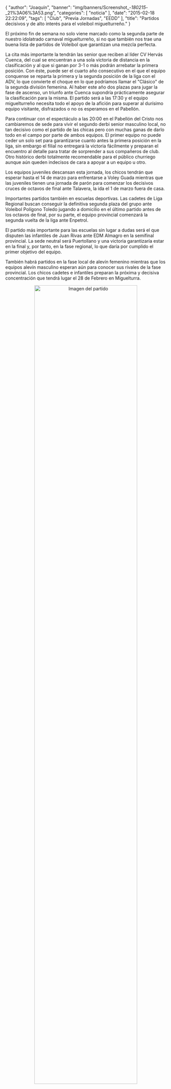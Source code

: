 {
  "author": "Joaquín", 
  "banner": "img/banners/Screenshot_-_180215_-_21%3A06%3A53.png", 
  "categories": [
    "noticia"
  ], 
  "date": "2015-02-18 22:22:09", 
  "tags": [
    "Club", 
    "Previa Jornadas", 
    "EEDD"
  ], 
  "title": "Partidos decisivos y de alto interés para el voleibol miguelturreño."
}

El próximo fin de semana no solo viene marcado como la segunda parte de nuestro idolatrado carnaval miguelturreño, si no que también nos trae una buena lista de partidos de Voleibol que garantizan una mezcla perfecta.

La cita más importante la tendrán las senior que reciben al líder CV Hervás Cuenca, del cual se encuentran a una sola victoria de distancia en la clasificación y al que si ganan por 3-1 o más podrán arrebatar la primera posición. Con éste, puede ser el cuarto año consecutivo en el que el equipo conquense se reparta la primera y la segunda posición de la liga con el ADV, lo que convierte el choque en lo que podríamos llamar el "Clásico" de la segunda división femenina. Al haber este año dos plazas para jugar la fase de ascenso, un triunfo ante Cuenca supondría prácticamente asegurar la clasificación para la misma. El partido será a las 17:30 y el equipo miguelturreño necesita todo el apoyo de la afición para superar al durísimo equipo visitante, disfrazados o no os esperamos en el Pabellón.

Para continuar con el espectáculo a las 20:00 en el Pabellón del Cristo nos cambiaremos de sede para vivir el segundo derbi senior masculino local, no tan decisivo como el partido de las chicas pero con muchas ganas de darlo todo en el campo por parte de ambos equipos. El primer equipo no puede ceder un solo set para garantizarse cuanto antes la primera posición en la liga, sin embargo el filial no entregará la victoria fácilmente y preparan el encuentro al detalle para tratar de sorprender a sus compañeros de club. Otro histórico derbi totalmente recomendable para el público churriego aunque aún queden indecisos de cara a apoyar a un equipo u otro.

Los equipos juveniles descansan esta jornada, los chicos tendrán que esperar hasta el 14 de marzo para enfrentarse a Voley Guada mientras que las juveniles tienen una jornada de parón para comenzar los decisivos cruces de octavos de final ante Talavera, la ida el 1 de marzo fuera de casa.

Importantes partidos también en escuelas deportivas. Las cadetes de Liga Regional buscan conseguir la definitiva segunda plaza del grupo ante Voleibol Polígono Toledo jugando a domicilio en el último partido antes de los octavos de final, por su parte, el equipo provincial comenzará la segunda vuelta de la liga ante Enpetrol.

El partido más importante para las escuelas sin lugar a dudas será el que disputen las infantiles de Juan Rivas ante EDM Almagro en la semifinal provincial. La sede neutral será Puertollano y una victoria garantizaría estar en la final y, por tanto, en la fase regional, lo que daría por cumplido el primer objetivo del equipo.

También habrá partidos en la fase local de alevín femenino mientras que los equipos alevín masculino esperan aún para conocer sus rivales de la fase provincial. Los chicos cadetes e infantiles preparan la próxima y decisiva concentración que tendrá lugar el 28 de Febrero en Miguelturra.

<center>
<a target="_new" href="http://www.advmiguelturra.org/img/banners/Screenshot%20-%20180215%20-%2021%3A06%3A53.png"> 
<img alt="Imagen del partido" width="80%" align="center" src="http://www.advmiguelturra.org/img/banners/Screenshot%20-%20180215%20-%2021%3A06%3A53.png"/> </a> </center>

